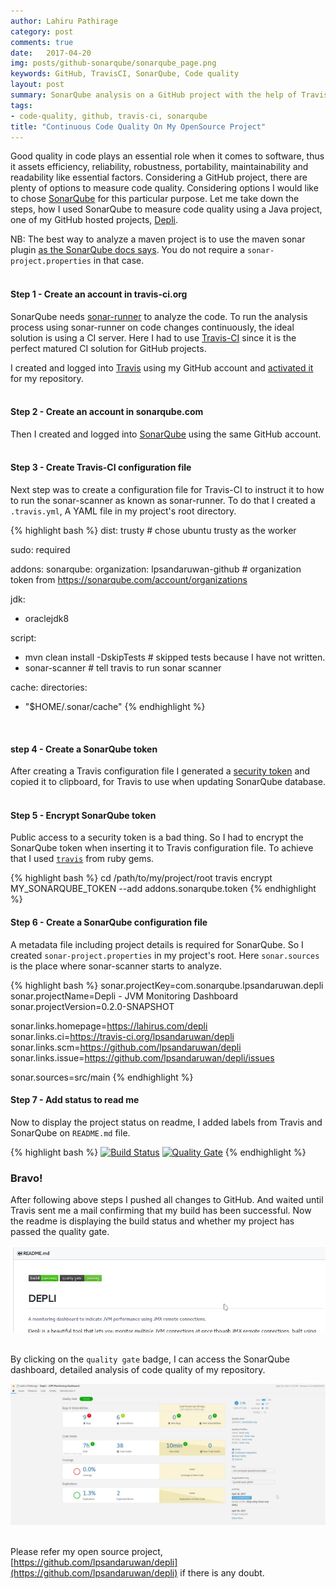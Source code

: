 ```yaml
---
author: Lahiru Pathirage
category: post
comments: true
date:   2017-04-20
img: posts/github-sonarqube/sonarqube_page.png
keywords: GitHub, TravisCI, SonarQube, Code quality
layout: post
summary: SonarQube analysis on a GitHub project with the help of TravisCI.
tags:
- code-quality, github, travis-ci, sonarqube
title: "Continuous Code Quality On My OpenSource Project"
---
```


Good quality in code plays an essential role when it comes to software,
thus it assets efficiency, reliability, robustness, portability, maintainability and readability like essential factors.
Considering a GitHub project, there are plenty of options to measure code quality.
Considering options I would like to chose [SonarQube](https://www.sonarqube.org/) for this particular purpose.
Let me take down the steps, how I used SonarQube to measure code quality using a Java project, one of my GitHub hosted projects, [Depli](https://github.com/lpsandaruwan/depli).

NB: The best way to analyze a maven project is to use the maven sonar plugin [as the SonarQube docs says](https://docs.sonarqube.org/display/SCAN/Analyzing+with+SonarQube+Scanner+for+Maven).
You do not require a `sonar-project.properties` in that case.
<br><br>

#### Step 1 - Create an account in travis-ci.org

SonarQube needs [sonar-runner](https://docs.sonarqube.org/display/SONAR/Analyzing+Source+Code) to analyze the code.
To run the analysis process using sonar-runner on code changes continuously, the ideal solution is using a CI server.
Here I had to use [Travis-CI](https://travis-ci.org/) since it is the perfect matured CI solution for GitHub projects.

I created and logged into [Travis](https://travis-ci.org/) using my GitHub account and [activated it](https://travis-ci.org/getting_started) for my repository.
<br><br>

#### Step 2 - Create an account in sonarqube.com

Then I created and logged into [SonarQube](https://sonarqube.com) using the same GitHub account.
<br><br>

#### Step 3 - Create Travis-CI configuration file

Next step was to create a configuration file for Travis-CI to instruct it to how to run the sonar-scanner as known as sonar-runner.
To do that I created a `.travis.yml`, A YAML file in my project's root directory.

{% highlight bash %}
dist: trusty # chose ubuntu trusty as the worker

sudo: required

addons:
  sonarqube:
    organization: lpsandaruwan-github # organization token from https://sonarqube.com/account/organizations

jdk:
- oraclejdk8

script:
- mvn clean install -DskipTests # skipped tests because I have not written.
- sonar-scanner # tell travis to run sonar scanner

cache:
  directories:
  - "$HOME/.sonar/cache"
{% endhighlight %}
<br>

#### step 4 - Create a SonarQube token

After creating a Travis configuration file I generated a [security token](https://docs.sonarqube.org/display/SONAR/User+Token) and copied it to clipboard,
for Travis to use when updating SonarQube database.
<br><br>

#### Step 5 - Encrypt SonarQube token
Public access to a security token is a bad thing. So I had to encrypt the SonarQube token when inserting it to Travis configuration file.
To achieve that I used [`travis`](https://rubygems.org/gems/travis) from ruby gems.

{% highlight bash %}
cd /path/to/my/project/root
travis encrypt MY_SONARQUBE_TOKEN --add addons.sonarqube.token
{% endhighlight %}
<br>

#### Step 6 - Create a SonarQube configuration file
A metadata file including project details is required for SonarQube. So I created `sonar-project.properties` in my project's root.
Here `sonar.sources` is the place where sonar-scanner starts to analyze.

{% highlight bash %}
sonar.projectKey=com.sonarqube.lpsandaruwan.depli
sonar.projectName=Depli - JVM Monitoring Dashboard
sonar.projectVersion=0.2.0-SNAPSHOT

sonar.links.homepage=https://lahirus.com/depli
sonar.links.ci=https://travis-ci.org/lpsandaruwan/depli
sonar.links.scm=https://github.com/lpsandaruwan/depli
sonar.links.issue=https://github.com/lpsandaruwan/depli/issues

sonar.sources=src/main
{% endhighlight %}
<br>

#### Step 7 - Add status to read me
Now to display the project status on readme, I added labels from Travis and SonarQube on `README.md` file.

{% highlight bash %}
[![Build Status](https://travis-ci.org/USERNAME/PROJECT_NAME.png)](https://travis-ci.org/USERNAME/PROJECT_NAME)
[![Quality Gate](https://sonarqube.com/api/badges/gate?key=SONAR_PROJECT_KEY)](https://sonarqube.com/dashboard/index/SONAR_PROJECT_KEY)
{% endhighlight %}
<br>

### Bravo!
After following above steps I pushed all changes to GitHub. And waited until Travis sent me a mail confirming that my build has been successful.
Now the readme is displaying the build status and whether my project has passed the quality gate.

![readme](/assets/img/posts/github-sonarqube/readme.png)
<br><br>

By clicking on the `quality gate` badge, I can access the SonarQube dashboard, detailed analysis of code quality of my repository.


![readme](/assets/img/posts/github-sonarqube/sonarqube_page.png)
<br><br>

Please refer my open source project, [https://github.com/lpsandaruwan/depli](https://github.com/lpsandaruwan/depli) if there is any doubt.
<br><br>
